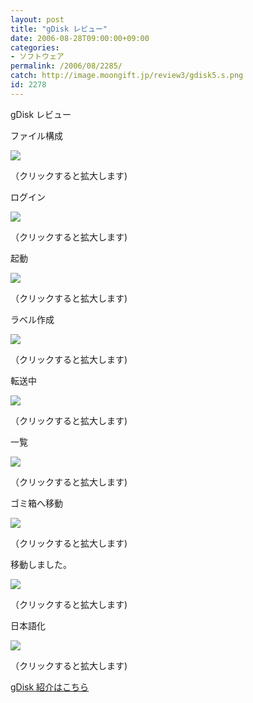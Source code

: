 ```yaml
---
layout: post
title: "gDisk レビュー"
date: 2006-08-28T09:00:00+09:00
categories:
- ソフトウェア
permalink: /2006/08/2285/
catch: http://image.moongift.jp/review3/gdisk5.s.png
id: 2278
---
```

gDisk レビュー  
<!--more-->

ファイル構成

  

[![](http://image.moongift.jp/review3/gdisk1.s.png)](http://image.moongift.jp/review3/gdisk1.png)  
  
（クリックすると拡大します)

  

ログイン

  

[![](http://image.moongift.jp/review3/gdisk2.s.png)](http://image.moongift.jp/review3/gdisk2.png)  
  
（クリックすると拡大します)

  

起動

  

[![](http://image.moongift.jp/review3/gdisk3.s.png)](http://image.moongift.jp/review3/gdisk3.png)  
  
（クリックすると拡大します)

  

ラベル作成

  

[![](http://image.moongift.jp/review3/gdisk4.s.png)](http://image.moongift.jp/review3/gdisk4.png)  
  
（クリックすると拡大します)

  

転送中

  

[![](http://image.moongift.jp/review3/gdisk5.s.png)](http://image.moongift.jp/review3/gdisk5.png)  
  
（クリックすると拡大します)

  

一覧

  

[![](http://image.moongift.jp/review3/gdisk7.s.png)](http://image.moongift.jp/review3/gdisk7.png)  
  
（クリックすると拡大します)

  

ゴミ箱へ移動

  

[![](http://image.moongift.jp/review3/gdisk8.s.png)](http://image.moongift.jp/review3/gdisk8.png)  
  
（クリックすると拡大します)

  

移動しました。

  

[![](http://image.moongift.jp/review3/gdisk10.s.png)](http://image.moongift.jp/review3/gdisk10.png)  
  
（クリックすると拡大します)

  

日本語化

  

[![](http://image.moongift.jp/review3/gdisk9.s.png)](http://image.moongift.jp/review3/gdisk9.png)  
  
（クリックすると拡大します)

  

[gDisk 紹介はこちら](http://oss.moongift.jp/intro/i-2280.html)

